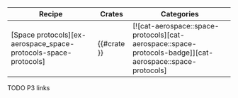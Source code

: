 | Recipe | Crates | Categories |
|---|---|---|
| [Space protocols][ex-aerospace_space-protocols-space-protocols] | {{#crate }} | [![cat-aerospace::space-protocols][cat-aerospace::space-protocols-badge]][cat-aerospace::space-protocols] |

<div class="hidden">
TODO P3 links
</div>
